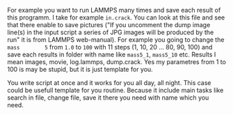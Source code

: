 For example you want to run LAMMPS many times and save each result of this programm.
I take for example `in.crack`. You can look at this file and see that there enable to save pictures 
("If you uncomment the dump image line(s) in the input script a series of JPG images will be produced by the run" 
it is from LAMMPS web-manual). For example you going to change the `mass		5` from `1.0` to `100` with 11 steps 
(1, 10, 20 ... 80, 90, 100) and save each results in folder with name like `mass5_1`, `mass5_10` etc. Results I mean 
images, movie, log.lammps, dump.crack. Yes my parametres from 1 to 100 is may be stupid, but it is just template for you.

You write script at once and it works for you all day, all night. This case could be usefull template for you routine. 
Because it include main tasks like search in file, change file, save it there you need with name which you need.
